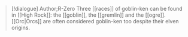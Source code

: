 >[!dialogue] Author;R-Zero
>Three [[races]] of goblin-ken can be found in [[High Rock]]: the [[goblin]], the [[gremlin]] and the [[ogre]]. [[Orc|Orcs]] are often considered goblin-ken too despite their elven origins.